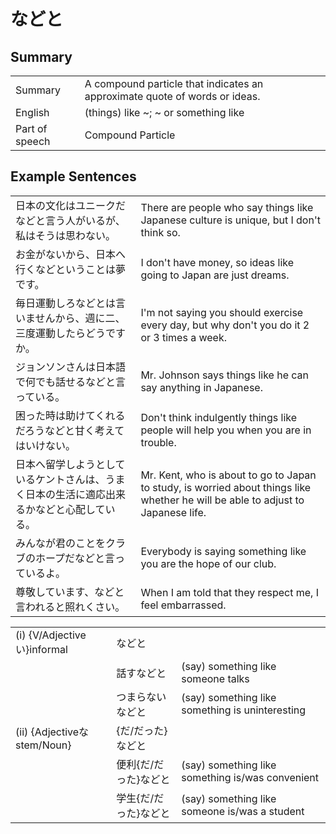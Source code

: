 # などと

## Summary

<table><tr>   <td>Summary</td>   <td>A compound particle that indicates an approximate quote of words or ideas.</td></tr><tr>   <td>English</td>   <td>(things) like ~; ~ or something like</td></tr><tr>   <td>Part of speech</td>   <td>Compound Particle</td></tr></table>

## Example Sentences

<table><tr>   <td>日本の文化はユニークだなどと言う人がいるが、私はそうは思わない。</td>   <td>There are people who say things like Japanese culture is unique, but I don't think so.</td></tr><tr>   <td>お金がないから、日本へ行くなどということは夢です。</td>   <td>I don't have money, so ideas like going to Japan are just dreams.</td></tr><tr>   <td>毎日運動しろなどとは言いませんから、週に二、三度運動したらどうですか。</td>   <td>I'm not saying you should exercise every day, but why don't you do it 2 or 3 times a week.</td></tr><tr>   <td>ジョンソンさんは日本語で何でも話せるなどと言っている。</td>   <td>Mr. Johnson says things like he can say anything in Japanese.</td></tr><tr>   <td>困った時は助けてくれるだろうなどと甘く考えてはいけない。</td>   <td>Don't think indulgently things like people will help you when you are in trouble.</td></tr><tr>   <td>日本へ留学しようとしているケントさんは、うまく日本の生活に適応出来るかなどと心配している。</td>   <td>Mr. Kent, who is about to go to Japan to study, is worried about things like whether he will be able to adjust to Japanese life.</td></tr><tr>   <td>みんなが君のことをクラブのホープだなどと言っているよ。</td>   <td>Everybody is saying something like you are the hope of our club.</td></tr><tr>   <td>尊敬しています、などと言われると照れくさい。</td>   <td>When I am told that they respect me, I feel embarrassed.</td></tr></table>

<table class="table"><tbody><tr class="tr head"><td class="td"><span class="numbers">(i)</span> <span class="bold">{V/Adjective い}informal</span></td><td class="td"><span class="concept">などと</span></td><td class="td"></td></tr><tr class="tr"><td class="td"></td><td class="td"><span>話す</span><span class="concept">などと</span></td><td class="td"><span>(say) something like someone talks</span></td></tr><tr class="tr"><td class="td"></td><td class="td"><span>つまらない</span><span class="concept">などと</span></td><td class="td"><span>(say) something like something is uninteresting</span></td></tr><tr class="tr head"><td class="td"><span class="numbers">(ii)</span> <span class="bold">{Adjectiveな stem/Noun}</span></td><td class="td"><span>{だ/だった}</span><span class="concept">などと</span></td><td class="td"></td></tr><tr class="tr"><td class="td"></td><td class="td"><span>便利{だ/だった}</span><span class="concept">などと</span></td><td class="td"><span>(say) something like something is/was convenient</span></td></tr><tr class="tr"><td class="td"></td><td class="td"><span>学生{だ/だった}</span><span class="concept">などと</span></td><td class="td"><span>(say) something like someone is/was a student</span></td></tr></tbody></table>

